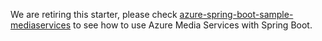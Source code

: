 We are retiring this starter, please check [azure-spring-boot-sample-mediaservices](../../azure-spring-boot-samples/azure-spring-boot-sample-mediaservices/README.md) to see how to use Azure Media Services with Spring Boot.
